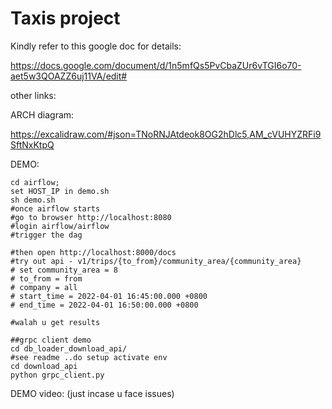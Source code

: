 # Taxis project

Kindly refer to this google doc for details:

https://docs.google.com/document/d/1n5mfQs5PvCbaZUr6vTGI6o70-aet5w3QOAZZ6uj11VA/edit#

other links:

ARCH diagram: 

https://excalidraw.com/#json=TNoRNJAtdeok8OG2hDlc5,AM_cVUHYZRFi9SftNxKtpQ

DEMO:
```
cd airflow;
set HOST_IP in demo.sh
sh demo.sh
#once airflow starts
#go to browser http://localhost:8080
#login airflow/airflow
#trigger the dag

#then open http://localhost:8000/docs
#try out api - v1/trips/{to_from}/community_area/{community_area}
# set community_area = 8
# to_from = from
# company = all
# start_time = 2022-04-01 16:45:00.000 +0800
# end_time = 2022-04-01 16:50:00.000 +0800

#walah u get results

##grpc client demo
cd db_loader_download_api/
#see readme ..do setup activate env
cd download_api
python grpc_client.py
```
DEMO video:
(just incase u face issues)
